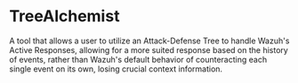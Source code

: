 # TreeAlchemist
A tool that allows a user to utilize an Attack-Defense Tree to handle Wazuh's Active Responses, allowing for a more suited response based on the history of events, rather than Wazuh's default behavior of counteracting each single event on its own, losing crucial context information.
